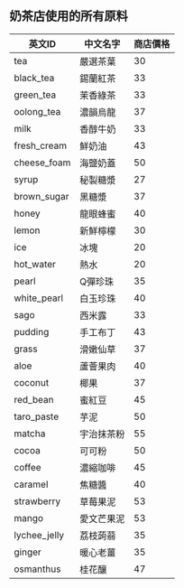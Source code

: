 ## 奶茶店使用的所有原料
| 英文ID          | 中文名字  | 商店價格 |
| ------------- | ----- | -- |
| tea           | 嚴選茶葉  | 30 |
| black_tea    | 錫蘭紅茶  | 33 |
| green_tea    | 茉香綠茶  | 33 |
| oolong_tea   | 濃韻烏龍  | 37 |
| milk          | 香醇牛奶  | 33 |
| fresh_cream  | 鮮奶油   | 43 |
| cheese_foam  | 海鹽奶蓋  | 50 |
| syrup         | 秘製糖漿  | 27 |
| brown_sugar  | 黑糖漿   | 37 |
| honey         | 龍眼蜂蜜  | 40 |
| lemon         | 新鮮檸檬  | 30 |
| ice           | 冰塊    | 20 |
| hot_water    | 熱水    | 20 |
| pearl         | Q彈珍珠  | 35 |
| white_pearl  | 白玉珍珠  | 40 |
| sago          | 西米露   | 33 |
| pudding       | 手工布丁  | 43 |
| grass         | 滑嫩仙草  | 37 |
| aloe          | 蘆薈果肉  | 40 |
| coconut       | 椰果    | 37 |
| red_bean     | 蜜紅豆   | 45 |
| taro_paste   | 芋泥    | 50 |
| matcha        | 宇治抹茶粉 | 55 |
| cocoa         | 可可粉   | 50 |
| coffee        | 濃縮咖啡  | 45 |
| caramel       | 焦糖醬   | 40 |
| strawberry    | 草莓果泥  | 53 |
| mango         | 愛文芒果泥 | 53 |
| lychee_jelly | 荔枝蒟蒻  | 35 |
| ginger        | 暖心老薑  | 35 |
| osmanthus     | 桂花釀   | 47 |